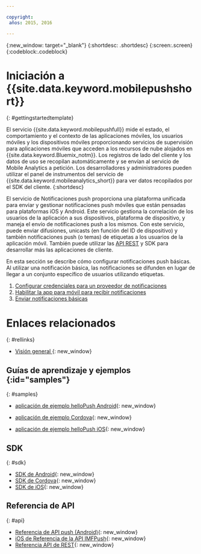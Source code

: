 ```yaml
---

copyright:
 años: 2015, 2016

---
```


{:new_window: target="_blank"}
{:shortdesc: .shortdesc}
{:screen:.screen}
{:codeblock:.codeblock}

# Iniciación a {{site.data.keyword.mobilepushshort}}

{: #gettingstartedtemplate}

El servicio {{site.data.keyword.mobilepushfull}} mide el estado, el comportamiento y el contexto de las aplicaciones móviles, los usuarios móviles y los dispositivos móviles proporcionando servicios de supervisión para aplicaciones móviles que acceden a los recursos de nube alojados en {{site.data.keyword.Bluemix_notm}}. Los registros de lado del cliente y los datos de uso se recopilan automáticamente y se envían al servicio de Mobile Analytics a petición. Los desarrolladores y administradores pueden utilizar el panel de instrumentos del servicio de {{site.data.keyword.mobileanalytics_short}} para ver datos recopilados por el SDK del cliente.
{:shortdesc}

El servicio de Notificaciones push proporciona una plataforma unificada para enviar y gestionar notificaciones push móviles que están pensadas para plataformas iOS y Android. Este servicio gestiona la correlación de los usuarios de la aplicación a sus dispositivos, plataforma de dispositivo,
        y maneja el envío de notificaciones push a los mismos. Con este servicio, puede enviar difusiones, unicasts (en función del ID de dispositivo) y también notificaciones push (o temas) de etiquetas a los usuarios de la aplicación móvil. También puede utilizar las [API REST](https://mobile.{DomainName}/imfpushrestapidocs/) y SDK para desarrollar más las aplicaciones de cliente.

En esta sección se describe cómo configurar notificaciones push básicas. Al utilizar
      una notificación básica, las notificaciones se difunden en lugar de llegar a un conjunto específico
      de usuarios utilizando etiquetas.

1. [Configurar credenciales para un
              proveedor de notificaciones](t__main_push_config_provider.html)
2. [Habilitar la app para móvil para recibir notificaciones](c_enable_push.html)
3. [Enviar notificaciones básicas](t_send_push_notifications.html)

# Enlaces relacionados
{: #rellinks}

* [Visión general ](c_overview_push.md){: new_window}

## Guías de aprendizaje y ejemplos {:id="samples"}
{: #samples}
* [aplicación de ejemplo helloPush Android](https://github.com/ibm-bluemix-mobile-services/bms-samples-android-hellopush/){: new_window}
- [aplicación de ejemplo Cordova](https://github.com/ibm-bluemix-mobile-services/bms-samples-cordova-hellopush){: new_window}
* [aplicación de ejemplo helloPush iOS](https://github.com/ibm-bluemix-mobile-services/bms-samples-ios-hellopush/){: new_window}

## SDK
{: #sdk}
* [SDK de Android](https://github.com/ibm-bluemix-mobile-services/bms-clientsdk-android-push){: new_window}
* [SDK de Cordova](https://github.com/ibm-bluemix-mobile-services/bms-clientsdk-cordova-plugin-push){: new_window}
* [SDK de iOS](https://hub.jazz.net/git/bluemixmobilesdk/imf-ios-sdk/archive?revstr=master){: new_window}

## Referencia de API
{: #api}
* [Referencia de API push (Android)](https://classicdocs.ng.bluemix.net/docs/api/content/api/mobilefirst/android/push-api-doc/overview-summary.html){: new_window}
* [iOS de Referencia de la API IMFPush](https://classicdocs.ng.bluemix.net/docs/api/content/api/mobilefirst/ios/IMFPush_api-doc/html/index.html){: new_window}
* [Referencia API de REST](https://mobile.{DomainName}/imfpushrestapidocs/){: new_window}
